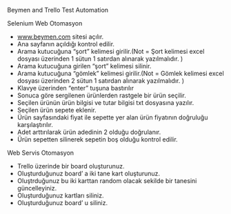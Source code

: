 Beymen and Trello Test Automation

Selenium Web Otomasyon
- www.beymen.com sitesi açılır.
- Ana sayfanın açıldığı kontrol edilir.
- Arama kutucuğuna “şort” kelimesi girilir.(Not = Şort kelimesi excel dosyası
üzerinden 1 sütun 1 satırdan alınarak yazılmalıdır. )
- Arama kutucuğuna girilen “şort” kelimesi silinir.
- Arama kutucuğuna “gömlek” kelimesi girilir.(Not = Gömlek kelimesi excel dosyası
üzerinden 2 sütun 1 satırdan alınarak yazılmalıdır. )
- Klavye üzerinden “enter” tuşuna bastırılır
- Sonuca göre sergilenen ürünlerden rastgele bir ürün seçilir.
- Seçilen ürünün ürün bilgisi ve tutar bilgisi txt dosyasına yazılır.
- Seçilen ürün sepete eklenir.
- Ürün sayfasındaki fiyat ile sepette yer alan ürün fiyatının doğruluğu karşılaştırılır.
- Adet arttırılarak ürün adedinin 2 olduğu doğrulanır.
- Ürün sepetten silinerek sepetin boş olduğu kontrol edilir.

Web Servis Otomasyon
- Trello üzerinde bir board oluşturunuz.
- Oluşturduğunuz board’ a iki tane kart oluşturunuz.
- Oluştrduğunuz bu iki karttan random olacak sekilde bir tanesini güncelleyiniz.
- Oluşturduğunuz kartları siliniz.
- Oluşturduğunuz board’ u siliniz.

